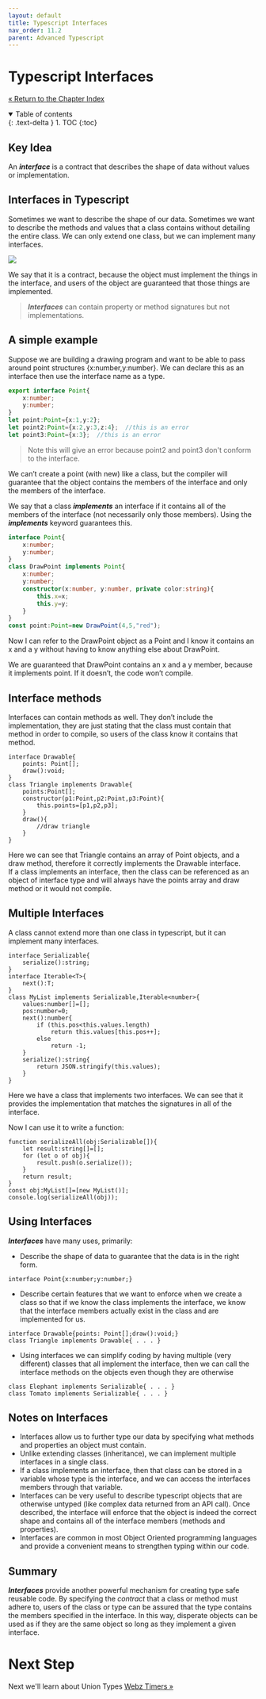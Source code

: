 ```yaml
---
layout: default
title: Typescript Interfaces
nav_order: 11.2
parent: Advanced Typescript
---
```


# Typescript Interfaces
[&laquo; Return to the Chapter Index](index.md)

<details open markdown="block">
  <summary>
    Table of contents
  </summary>
  {: .text-delta }
1. TOC
{:toc}
</details>

## Key Idea
An ***interface*** is a contract that describes the shape of data without values or implementation.

## Interfaces in Typescript
Sometimes we want to describe the shape of our data.
Sometimes we want to describe the methods and values that a class contains without detailing the entire class.
We can only extend one class, but we can implement many interfaces.

![](../../assets/images/interface_1.jpg)

We say that it is a contract, because the object must implement the things in the interface, and users of the object are guaranteed that those things are implemented.

> ***Interfaces*** can contain property or method signatures but not implementations.

## A simple example
Suppose we are building a drawing program and want to be able to pass around point structures {x:number,y:number}. We can declare this as an interface then use the interface name as a type.

```typescript
export interface Point{
	x:number;
	y:number;
}
let point:Point={x:1,y:2};
let point2:Point={x:2,y:3,z:4};  //this is an error
let point3:Point={x:3};  //this is an error
```

> Note this will give an error because point2 and point3 don't conform to the interface.

We can’t create a point (with new) like a class, but the compiler will guarantee that the object contains the members of the interface and only the members of the interface.

We say that a class ***implements*** an interface if it contains all of the members of the interface (not necessarily only those members).  Using the ***implements*** keyword guarantees this.

```typescript
interface Point{
	x:number;
	y:number;
}
class DrawPoint implements Point{
	x:number;
	y:number;
	constructor(x:number, y:number, private color:string){
		this.x=x;
		this.y=y;
	}
}
const point:Point=new DrawPoint(4,5,"red");
```
Now I can refer to the DrawPoint object as a Point and I know it contains an x and a y without having to know anything else about DrawPoint.

We are guaranteed that DrawPoint contains an x and a y member, because it implements point.  If it doesn’t, the code won’t compile.

## Interface methods
Interfaces can contain methods as well.  They don’t include the implementation, they are just stating that the class must contain that method in order to compile, so users of the class know it contains that method.
```
interface Drawable{
	points: Point[];
	draw():void;
}
class Triangle implements Drawable{
	points:Point[];
	constructor(p1:Point,p2:Point,p3:Point){
		this.points=[p1,p2,p3];
	}
	draw(){
		//draw triangle
	}
}
```
Here we can see that Triangle contains an array of Point objects, and a draw method, therefore it  correctly implements the Drawable interface.  
If a class implements an interface, then the class can be referenced as an object of interface type and will always have the points array and draw method or it would not compile.

## Multiple Interfaces
A class cannot extend more than one class in typescript, but it can implement many interfaces.
```
interface Serializable{
	serialize():string;
}
interface Iterable<T>{
	next():T;
}
class MyList implements Serializable,Iterable<number>{
	values:number[]=[];
	pos:number=0;
	next():number{
		if (this.pos<this.values.length)
			return this.values[this.pos++];
		else
			return -1;
	}
	serialize():string{
		return JSON.stringify(this.values);
	}
}
```
Here we have a class that implements two interfaces.  We can see that it provides the implementation that matches the signatures in all of the interface.  

Now I can use it to write a function:
```
function serializeAll(obj:Serializable[]){
	let result:string[]=[];
	for (let o of obj){
		result.push(o.serialize());
	}
	return result;
}
const obj:MyList[]=[new MyList()];
console.log(serializeAll(obj));
```

## Using Interfaces
***Interfaces*** have many uses, primarily:
* Describe the shape of data to guarantee that the data is in the right form.
```
interface Point{x:number;y:number;}
```
* Describe certain features that we want to enforce when we create a class so that if we know the class implements the interface, we know that the interface members actually exist in the class and are implemented for us.
```
interface Drawable{points: Point[];draw():void;}
class Triangle implements Drawable{ . . . }
```
* Using interfaces we can simplify coding by having multiple (very different) classes that all implement the interface, then we can call the interface methods on the objects even though they are otherwise 
```
class Elephant implements Serializable{ . . . }
class Tomato implements Serializable{ . . . }
```

## Notes on Interfaces

* Interfaces allow us to further type our data by specifying what methods and properties an object must contain.
* Unlike extending classes (inheritance), we can implement multiple interfaces in a single class.
* If a class implements an interface, then that class can be stored in a variable whose type is the interface, and we can access the interfaces members through that variable.
* Interfaces can be very useful to describe typescript objects that are otherwise untyped (like complex data returned from an API call).  Once described, the interface will enforce that the object is indeed the correct shape and contains all of the interface members (methods and properties).
* Interfaces are common in most Object Oriented programming languages and provide a convenient means to strengthen typing within our code.

## Summary
***Interfaces*** provide another powerful mechanism for creating type safe reusable code.  By specifying the *contract* that a class or method must adhere to, users of the class or type can be assured that the type contains the members specified in the interface.  In this way, disperate objects can be used as if they are the same object so long as they implement a given interface.

# Next Step

Next we'll learn about Union Types  [Webz Timers &raquo;](../11-Advanced%20Typescript/unions.md)